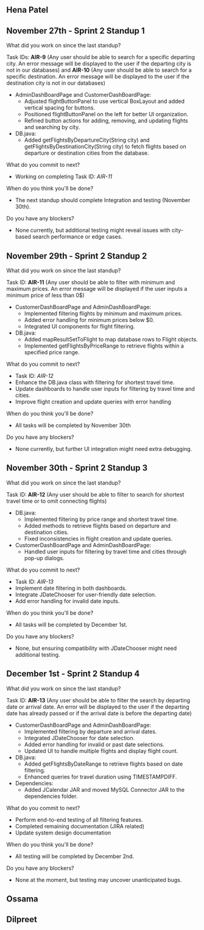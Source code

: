 **Hena Patel**
-
November 27th - Sprint 2 Standup 1
-
What did you work on since the last standup?

Task IDs:  **AIR-9** (Any user should be able to search for a specific departing city. An error message will be displayed to the user if the departing city is not in our databases) and **AIR-10** (Any user should be able to search for a specific destination. An error message will be displayed to the user if the destination city is not in our databases)
- AdminDashBoardPage and CustomerDashBoardPage:
  - Adjusted flightButtonPanel to use vertical BoxLayout and added vertical spacing for buttons.
  - Positioned flightButtonPanel on the left for better UI organization.
  - Refined button actions for adding, removing, and updating flights and searching by city.
- DB.java:
  - Added getFlightsByDepartureCity(String city) and getFlightsByDestinationCity(String city) to fetch flights based on departure or destination cities from the database.

What do you commit to next?
  - Working on completing Task ID: *AIR-11*

When do you think you'll be done?
  - The next standup should complete Integration and testing (November 30th).

Do you have any blockers?
- None currently, but additional testing might reveal issues with city-based search performance or edge cases.

November 29th - Sprint 2 Standup 2
-
What did you work on since the last standup?

Task ID: **AIR-11** (Any user should be able to filter with minimum and maximum prices. An error message will be displayed if the user inputs a minimum price of less than 0$)
- CustomerDashBoardPage and AdminDashBoardPage:
  - Implemented filtering flights by minimum and maximum prices.
  - Added error handling for minimum prices below $0.
  - Integrated UI components for flight filtering.
- DB.java:
  - Added mapResultSetToFlight to map database rows to Flight objects.
  - Implemented getFlightsByPriceRange to retrieve flights within a specified price range.

What do you commit to next?
  - Task ID: *AIR-12*
  - Enhance the DB.java class with filtering for shortest travel time.
  - Update dashboards to handle user inputs for filtering by travel time and cities.
  - Improve flight creation and update queries with error handling

When do you think you'll be done?
- All tasks will be completed by November 30th
  
Do you have any blockers?
- None currently, but further UI integration might need extra debugging.
  
November 30th - Sprint 2 Standup 3
-
What did you work on since the last standup?

Task ID: **AIR-12** (Any user should be able to filter to search for shortest travel time or to omit connecting flights)
- DB.java:
  - Implemented filtering by price range and shortest travel time.
  - Added methods to retrieve flights based on departure and destination cities.
  - Fixed inconsistencies in flight creation and update queries.
- CustomerDashBoardPage and AdminDashBoardPage:
  - Handled user inputs for filtering by travel time and cities through pop-up dialogs.

What do you commit to next?
  - Task ID: *AIR-13*
  - Implement date filtering in both dashboards.
  - Integrate JDateChooser for user-friendly date selection.
  - Add error handling for invalid date inputs.

When do you think you'll be done?
  - All tasks will be completed by December 1st.

Do you have any blockers?
- None, but ensuring compatibility with JDateChooser might need additional testing.

December 1st - Sprint 2 Standup 4
-
What did you work on since the last standup?

Task ID: **AIR-13** (Any user should be able to filter the search by departing date or arrival date. An error will be displayed to the user if the departing date has already passed or if the arrival date is before the departing date)
- CustomerDashBoardPage and AdminDashBoardPage:
  - Implemented filtering by departure and arrival dates.
  - Integrated JDateChooser for date selection.
  - Added error handling for invalid or past date selections.
  - Updated UI to handle multiple flights and display flight count.
- DB.java:
  - Added getFlightsByDateRange to retrieve flights based on date filtering.
  - Enhanced queries for travel duration using TIMESTAMPDIFF.
- Dependencies:
  - Added JCalendar JAR and moved MySQL Connector JAR to the dependencies folder.

What do you commit to next?
  - Perform end-to-end testing of all filtering features.
  - Completed remaining documentation (JIRA related)
  - Update system design documentation

When do you think you'll be done?
  - All testing will be completed by December 2nd.

Do you have any blockers?
- None at the moment, but testing may uncover unanticipated bugs.




Ossama
-




Dilpreet
-

